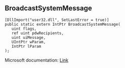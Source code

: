 ## BroadcastSystemMessage

```
[DllImport("user32.dll", SetLastError = true)]
public static extern IntPtr BroadcastSystemMessage(
   uint flags,
   ref uint pdwRecipients,
   uint uiMessage,
   UIntPtr wParam,
   IntPtr lParam
);
```

Microsoft documentation: [Link](https://docs.microsoft.com/en-us/windows/win32/api/winuser/nf-winuser-broadcastsystemmessage)
